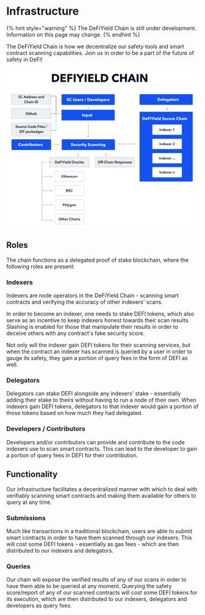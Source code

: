 # Infrastructure

{% hint style="warning" %}
The DeFiYield Chain is still under development. Information on this page may change.
{% endhint %}

The DeFiYield Chain is how we decentralize our safety tools and smart contract scanning capabilities. Join us in order to be a part of the future of safety in DeFi!

![Basic DeFiYield Chain Infrastructure](<../.gitbook/assets/image (36).png>)

## Roles

The chain functions as a delegated proof of stake blockchain, where the following roles are present:

### Indexers

Indexers are node operators in the DeFiYield Chain - scanning smart contracts and verifying the accuracy of other indexers' scans.

In order to become an indexer, one needs to stake DEFI tokens, which also serve as an incentive to keep indexers honest towards their scan results. Slashing is enabled for those that manipulate their results in order to deceive others with any contract's fake security score.

Not only will the indexer gain DEFI tokens for their scanning services, but when the contract an indexer has scanned is queried by a user in order to gauge its safety, they gain a portion of query fees in the form of DEFI as well.

### Delegators

Delegators can stake DEFI alongside any indexers' stake - essentially adding their stake to theirs without having to run a node of their own. When indexers gain DEFI tokens, delegators to that indexer would gain a portion of those tokens based on how much they had delegated.

### Developers / Contributors

Developers and/or contributors can provide and contribute to the code indexers use to scan smart contracts. This can lead to the developer to gain a portion of query fees in DEFI for their contribution.

## Functionality

Our infrastructure facilitates a decentralized manner with which to deal with verifiably scanning smart contracts and making them available for others to query at any time.

### Submissions

Much like transactions in a traditional blockchain, users are able to submit smart contracts in order to have them scanned through our indexers. This will cost some DEFI tokens - essentially as gas fees - which are then distributed to our indexers and delegators.

### Queries

Our chain will expose the verified results of any of our scans in order to have them able to be queried at any moment. Querying the safety score/report of any of our scanned contracts will cost some DEFI tokens for its execution, which are then distributed to our indexers, delegators and developers as query fees.

